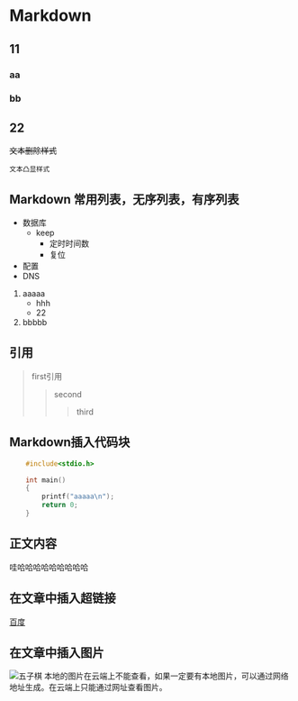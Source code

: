 # Markdown
## 11
### aa
### bb
## 22

~~文本删除样式~~

`文本凸显样式`

## Markdown 常用列表，无序列表，有序列表
* 数据库
	* keep
		* 定时时间数
		* 复位
* 配置
* DNS

1. aaaaa
	* hhh
	* 22
2. bbbbb

## 引用
> first引用
> > second
> > > third

## Markdown插入代码块
```c
	#include<stdio.h>

	int main()
	{
		printf("aaaaa\n");
		return 0;
	}
```

## 正文内容
哇哈哈哈哈哈哈哈哈哈

## 在文章中插入超链接
[百度](https://www.baidu.com "跳转到百度")

## 在文章中插入图片
![五子棋]("C:\Users\lx\Pictures\QQ图片20210606161613.jpg")
本地的图片在云端上不能查看，如果一定要有本地图片，可以通过网络地址生成。在云端上只能通过网址查看图片。
